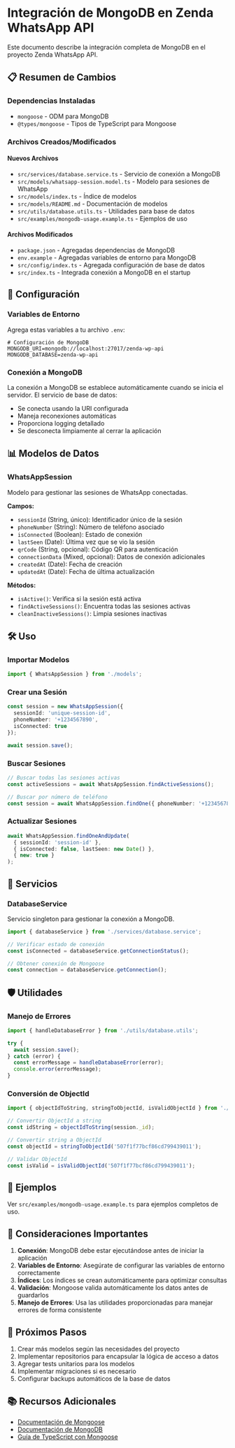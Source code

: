 # Integración de MongoDB en Zenda WhatsApp API

Este documento describe la integración completa de MongoDB en el proyecto Zenda WhatsApp API.

## 📋 Resumen de Cambios

### Dependencias Instaladas
- `mongoose` - ODM para MongoDB
- `@types/mongoose` - Tipos de TypeScript para Mongoose

### Archivos Creados/Modificados

#### Nuevos Archivos
- `src/services/database.service.ts` - Servicio de conexión a MongoDB
- `src/models/whatsapp-session.model.ts` - Modelo para sesiones de WhatsApp
- `src/models/index.ts` - Índice de modelos
- `src/models/README.md` - Documentación de modelos
- `src/utils/database.utils.ts` - Utilidades para base de datos
- `src/examples/mongodb-usage.example.ts` - Ejemplos de uso

#### Archivos Modificados
- `package.json` - Agregadas dependencias de MongoDB
- `env.example` - Agregadas variables de entorno para MongoDB
- `src/config/index.ts` - Agregada configuración de base de datos
- `src/index.ts` - Integrada conexión a MongoDB en el startup

## 🚀 Configuración

### Variables de Entorno

Agrega estas variables a tu archivo `.env`:

```env
# Configuración de MongoDB
MONGODB_URI=mongodb://localhost:27017/zenda-wp-api
MONGODB_DATABASE=zenda-wp-api
```

### Conexión a MongoDB

La conexión a MongoDB se establece automáticamente cuando se inicia el servidor. El servicio de base de datos:

- Se conecta usando la URI configurada
- Maneja reconexiones automáticas
- Proporciona logging detallado
- Se desconecta limpiamente al cerrar la aplicación

## 📊 Modelos de Datos

### WhatsAppSession

Modelo para gestionar las sesiones de WhatsApp conectadas.

**Campos:**
- `sessionId` (String, único): Identificador único de la sesión
- `phoneNumber` (String): Número de teléfono asociado
- `isConnected` (Boolean): Estado de conexión
- `lastSeen` (Date): Última vez que se vio la sesión
- `qrCode` (String, opcional): Código QR para autenticación
- `connectionData` (Mixed, opcional): Datos de conexión adicionales
- `createdAt` (Date): Fecha de creación
- `updatedAt` (Date): Fecha de última actualización

**Métodos:**
- `isActive()`: Verifica si la sesión está activa
- `findActiveSessions()`: Encuentra todas las sesiones activas
- `cleanInactiveSessions()`: Limpia sesiones inactivas

## 🛠️ Uso

### Importar Modelos

```typescript
import { WhatsAppSession } from './models';
```

### Crear una Sesión

```typescript
const session = new WhatsAppSession({
  sessionId: 'unique-session-id',
  phoneNumber: '+1234567890',
  isConnected: true
});

await session.save();
```

### Buscar Sesiones

```typescript
// Buscar todas las sesiones activas
const activeSessions = await WhatsAppSession.findActiveSessions();

// Buscar por número de teléfono
const session = await WhatsAppSession.findOne({ phoneNumber: '+1234567890' });
```

### Actualizar Sesiones

```typescript
await WhatsAppSession.findOneAndUpdate(
  { sessionId: 'session-id' },
  { isConnected: false, lastSeen: new Date() },
  { new: true }
);
```

## 🔧 Servicios

### DatabaseService

Servicio singleton para gestionar la conexión a MongoDB.

```typescript
import { databaseService } from './services/database.service';

// Verificar estado de conexión
const isConnected = databaseService.getConnectionStatus();

// Obtener conexión de Mongoose
const connection = databaseService.getConnection();
```

## 🛡️ Utilidades

### Manejo de Errores

```typescript
import { handleDatabaseError } from './utils/database.utils';

try {
  await session.save();
} catch (error) {
  const errorMessage = handleDatabaseError(error);
  console.error(errorMessage);
}
```

### Conversión de ObjectId

```typescript
import { objectIdToString, stringToObjectId, isValidObjectId } from './utils/database.utils';

// Convertir ObjectId a string
const idString = objectIdToString(session._id);

// Convertir string a ObjectId
const objectId = stringToObjectId('507f1f77bcf86cd799439011');

// Validar ObjectId
const isValid = isValidObjectId('507f1f77bcf86cd799439011');
```

## 📝 Ejemplos

Ver `src/examples/mongodb-usage.example.ts` para ejemplos completos de uso.

## 🚨 Consideraciones Importantes

1. **Conexión**: MongoDB debe estar ejecutándose antes de iniciar la aplicación
2. **Variables de Entorno**: Asegúrate de configurar las variables de entorno correctamente
3. **Índices**: Los índices se crean automáticamente para optimizar consultas
4. **Validación**: Mongoose valida automáticamente los datos antes de guardarlos
5. **Manejo de Errores**: Usa las utilidades proporcionadas para manejar errores de forma consistente

## 🔄 Próximos Pasos

1. Crear más modelos según las necesidades del proyecto
2. Implementar repositorios para encapsular la lógica de acceso a datos
3. Agregar tests unitarios para los modelos
4. Implementar migraciones si es necesario
5. Configurar backups automáticos de la base de datos

## 📚 Recursos Adicionales

- [Documentación de Mongoose](https://mongoosejs.com/docs/)
- [Documentación de MongoDB](https://docs.mongodb.com/)
- [Guía de TypeScript con Mongoose](https://mongoosejs.com/docs/typescript.html)
